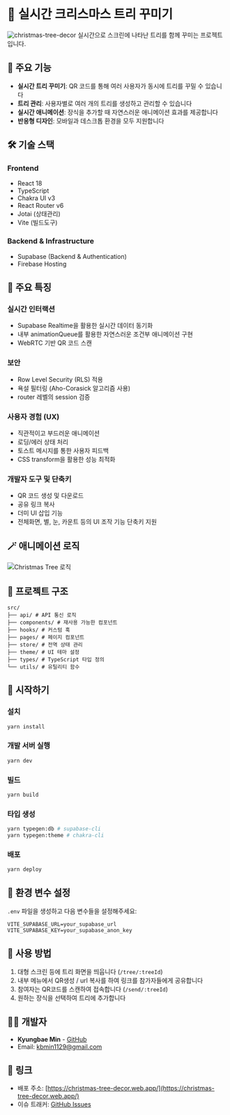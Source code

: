 # 🎄 실시간 크리스마스 트리 꾸미기

![christmas-tree-decor](https://github.com/user-attachments/assets/74b27618-8d01-4b9f-968b-3366483816ea)
실시간으로 스크린에 나타난 트리를 함께 꾸미는 프로젝트입니다.

## 🌟 주요 기능

- **실시간 트리 꾸미기**: QR 코드를 통해 여러 사용자가 동시에 트리를 꾸밀 수 있습니다
- **트리 관리**: 사용자별로 여러 개의 트리를 생성하고 관리할 수 있습니다
- **실시간 애니메이션**: 장식을 추가할 때 자연스러운 애니메이션 효과를 제공합니다
- **반응형 디자인**: 모바일과 데스크톱 환경을 모두 지원합니다

## 🛠 기술 스택

### Frontend

- React 18
- TypeScript
- Chakra UI v3
- React Router v6
- Jotai (상태관리)
- Vite (빌드도구)

### Backend & Infrastructure

- Supabase (Backend & Authentication)
- Firebase Hosting

## 🎯 주요 특징

### 실시간 인터랙션

- Supabase Realtime을 활용한 실시간 데이터 동기화
- 내부 animationQueue를 활용한 자연스러운 조건부 애니메이션 구현
- WebRTC 기반 QR 코드 스캔

### 보안

- Row Level Security (RLS) 적용
- 욕설 필터링 (Aho-Corasick 알고리즘 사용)
- router 레벨의 session 검증

### 사용자 경험 (UX)

- 직관적이고 부드러운 애니메이션
- 로딩/에러 상태 처리
- 토스트 메시지를 통한 사용자 피드백
- CSS transform을 활용한 성능 최적화

### 개발자 도구 및 단축키

- QR 코드 생성 및 다운로드
- 공유 링크 복사
- 더미 UI 삽입 기능
- 전체화면, 별, 눈, 카운트 등의 UI 조작 기능 단축키 지원

## 🪄 애니메이션 로직
![Christmas Tree 로직](https://github.com/user-attachments/assets/27c8423f-6c77-4618-ac84-60fde2630416)


## 📁 프로젝트 구조

```
src/
├── api/ # API 통신 로직
├── components/ # 재사용 가능한 컴포넌트
├── hooks/ # 커스텀 훅
├── pages/ # 페이지 컴포넌트
├── store/ # 전역 상태 관리
├── theme/ # UI 테마 설정
├── types/ # TypeScript 타입 정의
└── utils/ # 유틸리티 함수
```

## 🚀 시작하기

### 설치

```bash
yarn install
```

### 개발 서버 실행

```bash
yarn dev
```

### 빌드

```bash
yarn build
```

### 타입 생성

```bash
yarn typegen:db # supabase-cli
yarn typegen:theme # chakra-cli
```

### 배포

```bash
yarn deploy
```

## 🔑 환경 변수 설정

`.env` 파일을 생성하고 다음 변수들을 설정해주세요:

```env
VITE_SUPABASE_URL=your_supabase_url
VITE_SUPABASE_KEY=your_supabase_anon_key
```

## 📱 사용 방법

1. 대형 스크린 등에 트리 화면을 띄웁니다 (`/tree/:treeId`)
2. 내부 메뉴에서 QR생성 / url 복사를 하여 링크를 참가자들에게 공유합니다
3. 참여자는 QR코드를 스캔하여 접속합니다 (`/send/:treeId`)
4. 원하는 장식을 선택하여 트리에 추가합니다

## 👨‍💻 개발자

- **Kyungbae Min** - [GitHub](https://github.com/minr2kb)
- Email: kbmin1129@gmail.com

## 🔗 링크

- 배포 주소: [https://christmas-tree-decor.web.app/](https://christmas-tree-decor.web.app/)
- 이슈 트래커: [GitHub Issues](https://github.com/minr2kb/christmas-tree-decor/issues)
